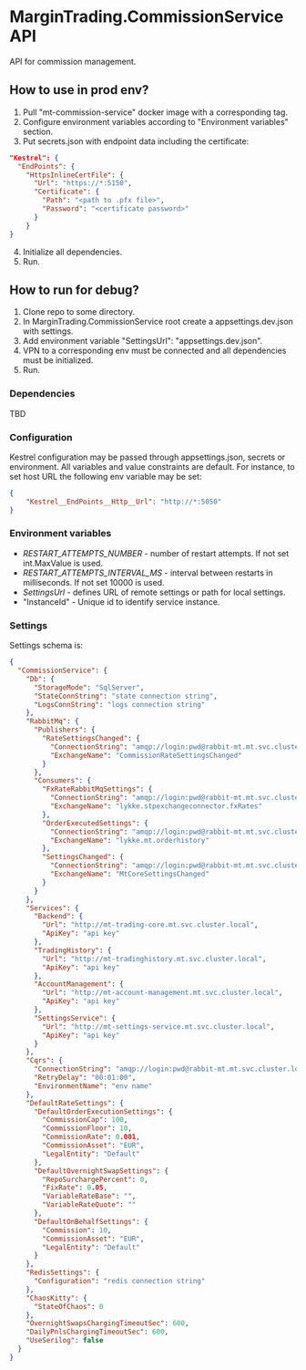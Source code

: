 # MarginTrading.CommissionService API #

API for commission management.

## How to use in prod env? ##

1. Pull "mt-commission-service" docker image with a corresponding tag.
2. Configure environment variables according to "Environment variables" section.
3. Put secrets.json with endpoint data including the certificate:
```json
"Kestrel": {
  "EndPoints": {
    "HttpsInlineCertFile": {
      "Url": "https://*:5150",
      "Certificate": {
        "Path": "<path to .pfx file>",
        "Password": "<certificate password>"
      }
    }
}
```
4. Initialize all dependencies.
5. Run.

## How to run for debug? ##

1. Clone repo to some directory.
2. In MarginTrading.CommissionService root create a appsettings.dev.json with settings.
3. Add environment variable "SettingsUrl": "appsettings.dev.json".
4. VPN to a corresponding env must be connected and all dependencies must be initialized.
5. Run.

### Dependencies ###

TBD

### Configuration ###

Kestrel configuration may be passed through appsettings.json, secrets or environment.
All variables and value constraints are default. For instance, to set host URL the following env variable may be set:
```json
{
    "Kestrel__EndPoints__Http__Url": "http://*:5050"
}
```

### Environment variables ###

* *RESTART_ATTEMPTS_NUMBER* - number of restart attempts. If not set int.MaxValue is used.
* *RESTART_ATTEMPTS_INTERVAL_MS* - interval between restarts in milliseconds. If not set 10000 is used.
* *SettingsUrl* - defines URL of remote settings or path for local settings.
* "InstanceId" - Unique id to identify service instance.

### Settings ###

Settings schema is:

```json
{
  "CommissionService": {
    "Db": {
      "StorageMode": "SqlServer",
      "StateConnString": "state connection string",
      "LogsConnString": "logs connection string"
    },
    "RabbitMq": {
      "Publishers": {
        "RateSettingsChanged": {
          "ConnectionString": "amqp://login:pwd@rabbit-mt.mt.svc.cluster.local:5672",
          "ExchangeName": "CommissionRateSettingsChanged"
        }
      },
      "Consumers": {
        "FxRateRabbitMqSettings": {
          "ConnectionString": "amqp://login:pwd@rabbit-mt.mt.svc.cluster.local:5672",
          "ExchangeName": "lykke.stpexchangeconnector.fxRates"
        },
        "OrderExecutedSettings": {
          "ConnectionString": "amqp://login:pwd@rabbit-mt.mt.svc.cluster.local:5672",
          "ExchangeName": "lykke.mt.orderhistory"
        },
        "SettingsChanged": {
          "ConnectionString": "amqp://login:pwd@rabbit-mt.mt.svc.cluster.local:5672",
          "ExchangeName": "MtCoreSettingsChanged"
        }
      }
    },
    "Services": {
      "Backend": {
        "Url": "http://mt-trading-core.mt.svc.cluster.local",
        "ApiKey": "api key"
      },
      "TradingHistory": {
        "Url": "http://mt-tradinghistory.mt.svc.cluster.local",
        "ApiKey": "api key"
      },
      "AccountManagement": {
        "Url": "http://mt-account-management.mt.svc.cluster.local",
        "ApiKey": "api key"
      },
      "SettingsService": {
        "Url": "http://mt-settings-service.mt.svc.cluster.local",
        "ApiKey": "api key"
      }
    },
    "Cqrs": {
      "ConnectionString": "amqp://login:pwd@rabbit-mt.mt.svc.cluster.local:5672",
      "RetryDelay": "00:01:00",
      "EnvironmentName": "env name"
    },
    "DefaultRateSettings": {
      "DefaultOrderExecutionSettings": {
        "CommissionCap": 100,
        "CommissionFloor": 10,
        "CommissionRate": 0.001,
        "CommissionAsset": "EUR",
        "LegalEntity": "Default"
      },
      "DefaultOvernightSwapSettings": {
        "RepoSurchargePercent": 0,
        "FixRate": 0.05,
        "VariableRateBase": "",
        "VariableRateQuote": ""
      },
      "DefaultOnBehalfSettings": {
        "Commission": 10,
        "CommissionAsset": "EUR",
        "LegalEntity": "Default"
      }
    },
    "RedisSettings": {
      "Configuration": "redis connection string"
    },
    "ChaosKitty": {
      "StateOfChaos": 0
    },
    "OvernightSwapsChargingTimeoutSec": 600,
    "DailyPnlsChargingTimeoutSec": 600,
    "UseSerilog": false
  }
}
```
